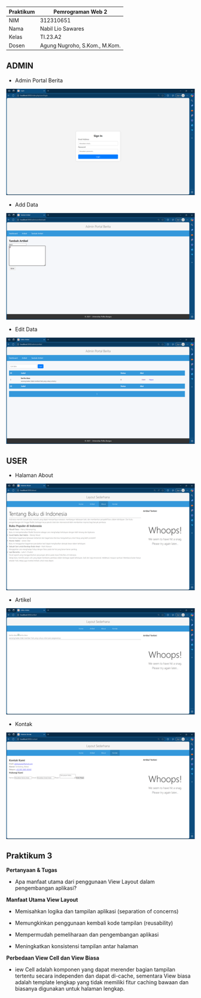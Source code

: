 
| Praktikum  |  Pemrograman Web 2  
|-------|---------
| NIM   | 312310651
| Nama  | Nabil Lio Sawares
| Kelas | TI.23.A2
| Dosen |  Agung Nugroho, S.Kom., M.Kom.



## ADMIN

- Admin Portal Berita

![gambar](SS/A.png)

- Add Data

![gambar](SS/A2.png)

- Edit Data

![gambar](SS/A1.png)


## USER

- Halaman About

![gambar](SS/U2.png)

- Artikel

![gambar](SS/U1.png)

- Kontak

![gambar](SS/U3.png)



## Praktikum 3

<b>Pertanyaan & Tugas</b>
- Apa manfaat utama dari penggunaan View Layout dalam pengembangan aplikasi?

<b>Manfaat Utama View Layout</b>

- Memisahkan logika dan tampilan aplikasi (separation of concerns)

- Memungkinkan penggunaan kembali kode tampilan (reusability)

- Mempermudah pemeliharaan dan pengembangan aplikasi

- Meningkatkan konsistensi tampilan antar halaman

<b>Perbedaan View Cell dan View Biasa</b>

- iew Cell adalah komponen yang dapat merender bagian tampilan tertentu secara independen dan dapat di-cache, sementara View biasa adalah template lengkap yang tidak memiliki fitur caching bawaan dan biasanya digunakan untuk halaman lengkap.

